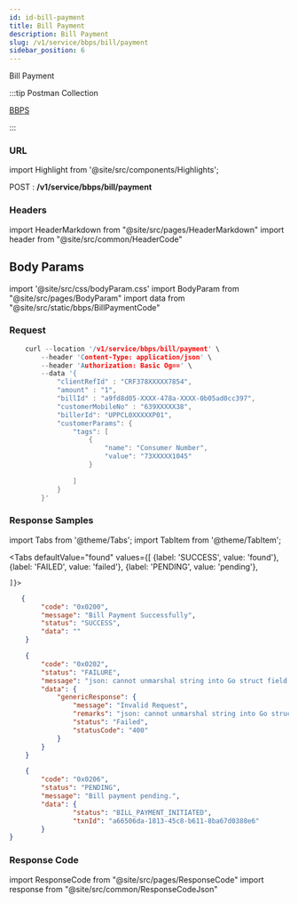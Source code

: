 ```yaml
---
id: id-bill-payment
title: Bill Payment
description: Bill Payment
slug: /v1/service/bbps/bill/payment
sidebar_position: 6
---
```


Bill Payment

:::tip Postman Collection

<a href="https://www.google.com" target="_blank">BBPS</a>

:::

### URL

import Highlight from '@site/src/components/Highlights';

<Highlight className="post">POST</Highlight> : <strong>/v1/service/bbps/bill/payment</strong>

### Headers

import HeaderMarkdown from "@site/src/pages/HeaderMarkdown"
import header from "@site/src/common/HeaderCode"

<HeaderMarkdown data={header}/>

## Body Params

import '@site/src/css/bodyParam.css'
import BodyParam from "@site/src/pages/BodyParam"
import data from "@site/src/static/bbps/BillPaymentCode"

<BodyParam data={data}/>

### Request

```c title="Example Request"
    curl --location '/v1/service/bbps/bill/payment' \
        --header 'Content-Type: application/json' \
        --header 'Authorization: Basic Og==' \
        --data '{
            "clientRefId" : "CRF378XXXXX7854",
            "amount" : "1",
            "billId" : "a9fd8d05-XXXX-478a-XXXX-0b05ad0cc397",
            "customerMobileNo" : "639XXXXX38",
            "billerId": "UPPCL0XXXXXP01",
            "customerParams": {
                "tags": [
                    {
                        "name": "Consumer Number",
                        "value": "73XXXXX1045"
                    }
                    
                ]
            }
        }'
```

### Response Samples

import Tabs from '@theme/Tabs';
import TabItem from '@theme/TabItem';

<Tabs
    defaultValue="found"
    values={[
        {label: 'SUCCESS', value: 'found'},
        {label: 'FAILED', value: 'failed'},
        {label: 'PENDING', value: 'pending'},
        
    ]}>

<TabItem value="found">

```json
   {
        "code": "0x0200",
        "message": "Bill Payment Successfully",
        "status": "SUCCESS",
        "data": ""
    }
```

</TabItem>


<TabItem value="failed">

```json
    {
        "code": "0x0202",
        "status": "FAILURE",
        "message": "json: cannot unmarshal string into Go struct field WalletPaymentReq.txnAmount of type int64",
        "data": {
            "genericResponse": {
                "message": "Invalid Request",
                "remarks": "json: cannot unmarshal string into Go struct field WalletPaymentReq.txnAmount of type int64",
                "status": "Failed",
                "statusCode": "400"
            }
        }
    }
```

</TabItem>

<TabItem value="pending">

```json
    {
        "code": "0x0206",
        "status": "PENDING",
        "message": "Bill payment pending.",
        "data": {
                "status": "BILL_PAYMENT_INITIATED",
                "txnId": "a66506da-1813-45c8-b611-8ba67d0388e6"
        }
}
```

</TabItem>
</Tabs>

### Response Code

import ResponseCode from "@site/src/pages/ResponseCode"
import response from "@site/src/common/ResponseCodeJson"

<ResponseCode data={response}/>
